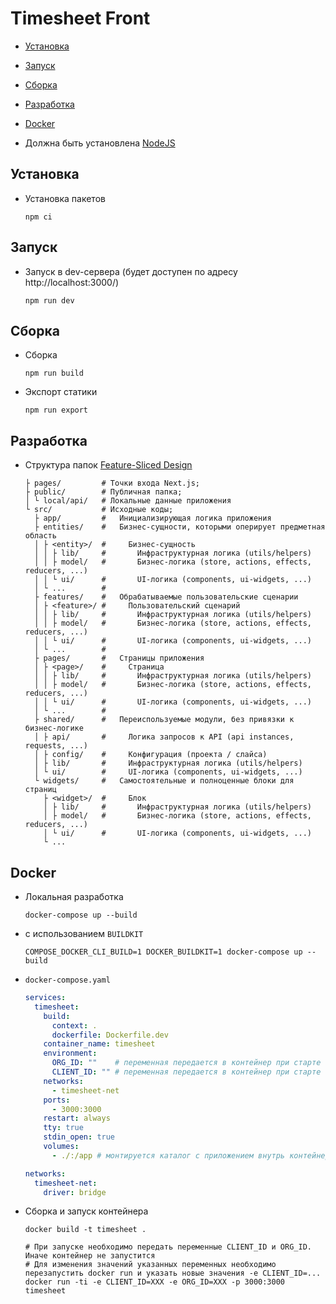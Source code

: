 # Timesheet Front

- [Установка](#Установка)
- [Запуск](#Запуск)
- [Сборка](#Сборка)
- [Разработка](#Разработка)
- [Docker](#Docker)

- Должна быть установлена
  [NodeJS](https://www.digitalocean.com/community/tutorials/node-js-ubuntu-18-04-ru#Установка-при-помощи-nvm)

## Установка

- Установка пакетов
  ```shell
  npm ci
  ```

## Запуск

- Запуск в dev-сервера (будет доступен по адресу http://localhost:3000/)
  ```shell
  npm run dev
  ```

## Сборка

- Сборка
  ```shell
  npm run build
  ```
- Экспорт статики
  ```shell
  npm run export
  ```

## Разработка

- Структура папок [Feature-Sliced Design](https://feature-sliced.design/)
  ```
  ├ pages/         # Точки входа Next.js;
  ├ public/        # Публичная папка;
  │ └ local/api/   # Локальные данные приложения
  └ src/           # Исходные коды;
    ├ app/         #   Инициализирующая логика приложения
    ├ entities/    #   Бизнес-сущности, которыми оперирует предметная область
    │ ├ <entity>/  #     Бизнес-сущность
    │ │ ├ lib/     #       Инфраструктурная логика (utils/helpers)
    │ │ ├ model/   #       Бизнес-логика (store, actions, effects, reducers, ...)
    │ │ └ ui/      #       UI-логика (components, ui-widgets, ...)
    │ └ ...        #
    ├ features/    #   Обрабатываемые пользовательские сценарии
    │ ├ <feature>/ #     Пользовательский сценарий
    │ │ ├ lib/     #       Инфраструктурная логика (utils/helpers)
    │ │ ├ model/   #       Бизнес-логика (store, actions, effects, reducers, ...)
    │ │ └ ui/      #       UI-логика (components, ui-widgets, ...)
    │ └ ...        #
    ├ pages/       #   Страницы приложения
    │ ├ <page>/    #     Страница
    │ │ ├ lib/     #       Инфраструктурная логика (utils/helpers)
    │ │ ├ model/   #       Бизнес-логика (store, actions, effects, reducers, ...)
    │ │ └ ui/      #       UI-логика (components, ui-widgets, ...)
    │ └ ...        #
    ├ shared/      #   Переиспользуемые модули, без привязки к бизнес-логике
    │ ├ api/       #     Логика запросов к API (api instances, requests, ...)
    │ ├ config/    #     Конфигурация (проекта / слайса)
    │ ├ lib/       #     Инфраструктурная логика (utils/helpers)
    │ └ ui/        #     UI-логика (components, ui-widgets, ...)
    └ widgets/     #   Самостоятельные и полноценные блоки для страниц
      ├ <widget>/  #     Блок
      │ ├ lib/     #       Инфраструктурная логика (utils/helpers)
      │ ├ model/   #       Бизнес-логика (store, actions, effects, reducers, ...)
      │ └ ui/      #       UI-логика (components, ui-widgets, ...)
      └ ...
  ```

## Docker

- Локальная разработка
  ```shell
  docker-compose up --build
  ```
- с использованием `BUILDKIT`
  ```shell
  COMPOSE_DOCKER_CLI_BUILD=1 DOCKER_BUILDKIT=1 docker-compose up --build
  ```
- `docker-compose.yaml`
  ```yaml
  services:
    timesheet:
      build:
        context: .
        dockerfile: Dockerfile.dev
      container_name: timesheet
      environment:
        ORG_ID: ""    # переменная передается в контейнер при старте и записывается в config.json
        CLIENT_ID: "" # переменная передается в контейнер при старте и записывается в config.json
      networks:
        - timesheet-net
      ports:
        - 3000:3000
      restart: always
      tty: true
      stdin_open: true
      volumes:
        - ./:/app # монтируется каталог с приложением внутрь контейнера. Изменения файла config.json перечитывается на лету
  
  networks:
    timesheet-net:
      driver: bridge
  ```
- Сборка и запуск контейнера
  ```shell
  docker build -t timesheet .
  
  # При запуске необходимо передать переменные CLIENT_ID и ORG_ID. Иначе контейнер не запустится
  # Для изменения значений указанных переменных необходимо перезапустить docker run и указать новые значения -e CLIENT_ID=...
  docker run -ti -e CLIENT_ID=XXX -e ORG_ID=XXX -p 3000:3000 timesheet
  ```
